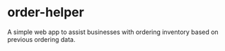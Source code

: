 # order-helper

A simple web app to assist businesses with ordering inventory based on previous ordering data.
